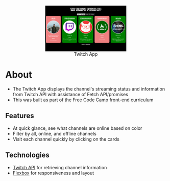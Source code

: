 <figure><img src="./assets/img/terrific-twitch-app.png" alt="The Twitch App" style="width: 60%; display: block; margin-left: auto; margin-right: auto;"/><figcaption style=" text-align: center;">Twitch App</figcaption></figure>

# About
- The Twitch App displays the channel's streaming status and information from Twitch API with assistance of Fetch API/promises
- This was built as part of the Free Code Camp front-end curriculum


## Features
- At quick glance, see what channels are online based on color
- Filter by all, online, and offline channels
- Visit each channel quickly by clicking on the cards

## Technologies
- [Twitch API](https://dev.twitch.tv/) for retrieving channel information
- [Flexbox](https://developer.mozilla.org/en-US/docs/Learn/CSS/CSS_layout/Flexbox) for responsiveness and layout